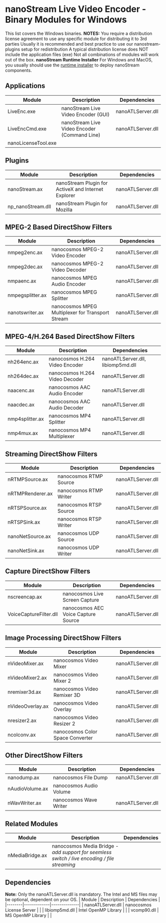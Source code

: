 # nanoStream Live Video Encoder - Binary Modules for Windows
This list covers the Windows binaries.
**NOTES:**
You require a distribution license agreement to use any specific module for distributing it to 3rd parties
Usually it is recommended and best practice to use our nanostream-plugins setup for redistribution
A typical distribution license does NOT include the application files (exe)
Not all combinations of modules will work out of the box.
**nanoStream Runtime Installer**
For Windows and MacOS, you usually should use the [runtime installer][a6957aa7] to deploy nanoStream components.
## Applications
| Module | Description | Dependencies |
|--------|-------------|--------------|
| LiveEnc.exe | nanoStream Live Video Encoder (GUI) | nanoATLServer.dll |
| LiveEncCmd.exe | nanoStream Live Video Encoder (Command Line) | nanoATLServer.dll |
| nanoLicenseTool.exe | | |
## Plugins
| Module | Description | Dependencies |
|--------|-------------|--------------|
| nanoStream.ax | nanoStream Plugin for ActiveX and Internet Explorer | nanoATLServer.dll |
| np_nanoStream.dll | nanoStream Plugin for Mozilla | nanoATLServer.dll |
## MPEG-2 Based DirectShow Filters
| Module | Description | Dependencies |
|--------|-------------|--------------|
| nmpeg2enc.ax | nanocosmos MPEG-2 Video Encoder | nanoATLServer.dll |
| nmpeg2dec.ax | nanocosmos MPEG-2 Video Decoder | nanoATLServer.dll |
| nmpaenc.ax | nanocosmos MPEG Audio Encoder | nanoATLServer.dll |
| nmpegsplitter.ax | nanocosmos MPEG Splitter | nanoATLServer.dll |
| nanotswriter.ax | nanocosmos MPEG Multiplexer for Transport Stream | nanoATLServer.dll |
## MPEG-4/H.264 Based DirectShow Filters
| Module | Description | Dependencies |
|--------|-------------|--------------|
| nh264enc.ax | nanocosmos H.264 Video Encoder | nanoATLServer.dll, libiomp5md.dll |
| nh264dec.ax | nanocosmos H.264 Video Decoder | nanoATLServer.dll |
| naacenc.ax | nanocosmos AAC Audio Encoder | nanoATLServer.dll |
| naacdec.ax | nanocosmos AAC Audio Decoder | nanoATLServer.dll |
| nmp4splitter.ax | nanocosmos MP4 Splitter | nanoATLServer.dll |
| nmp4mux.ax | nanocosmos MP4 Multiplexer | nanoATLServer.dll |
## Streaming DirectShow Filters
| Module | Description | Dependencies |
|--------|-------------|--------------|
| nRTMPSource.ax | nanocosmos RTMP Source | nanoATLServer.dll |
| nRTMPRenderer.ax | nanocosmos RTMP Writer | nanoATLServer.dll |
| nRTSPSource.ax | nanocosmos RTSP Source | nanoATLServer.dll |
| nRTSPSink.ax | nanocosmos RTSP Writer | nanoATLServer.dll |
| nanoNetSource.ax | nanocosmos UDP Source | nanoATLServer.dll |
| nanoNetSink.ax | nanocosmos UDP Writer | nanoATLServer.dll |
## Capture DirectShow Filters
| Module | Description | Dependencies |
|--------|-------------|--------------|
| nscreencap.ax | nanocosmos Live Screen Capture | nanoATLServer.dll |
| VoiceCaptureFilter.dll | nanocosmos AEC Voice Capture Source | nanoATLServer.dll |
## Image Processing DirectShow Filters
| Module | Description | Dependencies |
|--------|-------------|--------------|
| nVideoMixer.ax | nanocosmos Video Mixer | nanoATLServer.dll |
| nVideoMixer2.ax | nanocosmos Video Mixer 2 | nanoATLServer.dll |
| nremixer3d.ax | nanocosmos Video Remixer 3D | nanoATLServer.dll |
| nVideoOverlay.ax | nanocosmos Video Overlay | nanoATLServer.dll |
| nresizer2.ax | nanocosmos Video Resizer 2 | nanoATLServer.dll |
| ncolconv.ax | nanocosmos Color Space Converter | nanoATLServer.dll |
## Other DirectShow Filters
| Module | Description | Dependencies |
|--------|-------------|--------------|
| nanodump.ax | nanocosmos File Dump | nanoATLServer.dll |
| nAudioVolume.ax | nanocosmos Audio Volume | |
| nWavWriter.ax | nanocosmos Wave Writer | nanoATLServer.dll |
## Related Modules
| Module | Description | Dependencies |
|--------|-------------|--------------|
| nMediaBridge.ax | nanocosmos Media Bridge - *add support for seemless switch / live encoding / file streaming* | |
## Dependencies
**Note:** Only the nanoATLServer.dll is mandatory. The Intel and MS files may be optional, dependent on your OS.
| Module | Description | Dependencies |
|--------|-------------|--------------|
| nanoATLServer.dll | nanocosmos License Server | |
| libiomp5md.dll | Intel OpenMP Library | |
| vcomp90.dll | MS OpenMP Library | |

  [a6957aa7]: http://nanocosmos.de/get/nanostream "http://nanocosmos.de/get/nanostream"
